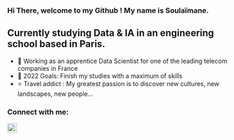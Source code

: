 ### Hi There, welcome to my Github ! My name is Soulaïmane. 

## Currently studying Data & IA in an engineering school based in Paris. 

- 🌱 Working as an apprentice Data Scientist for one of the leading telecom companies in France 
- 🥅 2022 Goals: Finish my studies with a maximum of skills
- ⭐ Travel addict : My greatest passion is to discover new cultures, new landscapes, new people... 

### Connect with me:

[<img align="left" alt="codeSTACKr | LinkedIn" width="22px" src="https://cdn.jsdelivr.net/npm/simple-icons@v3/icons/linkedin.svg" />][linkedin]



[linkedin]: https://www.linkedin.com/in/soulaimane-jouhri/
